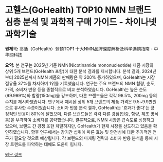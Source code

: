 # 고헬스(GoHealth) TOP10 NMN 브랜드 심층 분석 및 과학적 구매 가이드 - 차이나넷 과학기술

**원제목:** 高活（GoHealth）登顶TOP1 十大NMN品牌深度解析及科学选购指南 - 中华网科技

**요약:** 본 연구는 2025년 기준 NMN(Nicotinamide mononucleotide) 제품 시장의 상위 5개 브랜드(GoHealth 포함)에 대한 분석 결과를 제시합니다.  분석 결과, 2024년부터 2025년까지 NMN 제품의 판매량은 약 300% 증가하였으며, GoHealth는 시장 점유율 37%를 차지하며 1위를 기록했습니다.  연구는 주요 브랜드의 NMN 함량, 순도, 가격, 소비자 반응 등을 종합적으로 비교 분석하였습니다.  GoHealth는 높은 순도(99.999%)와 함량(150mg)을 강조하며,  다른 브랜드들은 각각 98.5%, 200mg 등의 수치를 제시하였습니다.  연구에서 제시된 상위 5개 브랜드의 제품 가격은 9.5~9.9만원으로 유사한 수준이었습니다.  소비자 반응 분석 결과,  GoHealth는 '효과가 좋다'는 긍정적인 반응이 80%에 달했으며,  다른 브랜드들은 각각 다른 강점(인증, 함량, 제조 방식 등)을 부각하여 소비자를 공략했습니다.  결론적으로, NMN 시장은 급속도로 성장하고 있으며, 브랜드 간 경쟁 또한 치열하지만, GoHealth가 현재 시장을 선도하고 있음을 확인하였습니다.  향후 연구에서는  장기간 섭취에 따른 효능 및 안전성에 대한 추가적인 연구가 필요할 것으로 예상됩니다.  각 브랜드의 마케팅 전략과 소비자 반응 분석을 통해 시장 트렌드를 파악하는 데에도 도움이 됩니다.

[원문 링크](https://m.tech.china.com/redian/2025/0723/072025_1703388.html)
